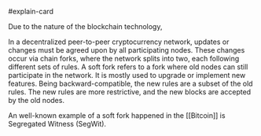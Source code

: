 #explain-card 

Due to the nature of the blockchain technology, 


In a decentralized peer-to-peer cryptocurrency network, updates or changes must be agreed upon by all participating nodes. These changes occur via chain forks, where the network splits into two, each following different sets of rules. A soft fork refers to a fork where old nodes can still participate in the network. It is mostly used to upgrade or implement new features. Being backward-compatible, the new rules are a subset of the old rules. The new rules are more restrictive, and the new blocks are accepted by the old nodes. 

An well-known example of a soft fork happened in the [[Bitcoin]] is Segregated Witness (SegWit).